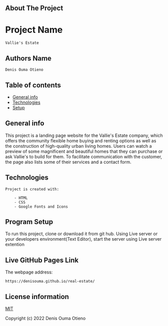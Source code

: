 ## About The Project

# Project Name

    Vallie's Estate

## Authors Name

    Denis Ouma Otieno

## Table of contents

- [General info](#general-info)
- [Technologies](#technologies)
- [Setup](#setup)

## General info

This project is a landing page website for the Vallie's Estate company, which offers the community flexible home buying and renting options as well as the construction of high-quality urban living homes. Users can watch a preview of some magnificent and beautiful homes that they can purchase or ask Vallie's to build for them. To facilitate communication with the customer, the page also lists some of their services and a contact form.

## Technologies

    Project is created with:

        - HTML
        - CSS
        - Google Fonts and Icons

## Program Setup

To run this project, clone or download it from git hub. Using Live server or your developers environment(Text Editor), start the server using Live server extention

## Live GitHub Pages Link

The webpage address:

    https://denisouma.github.io/real-estate/

## License information

[MIT](LICENCE)

Copyright (c) 2022 Denis Ouma Otieno
